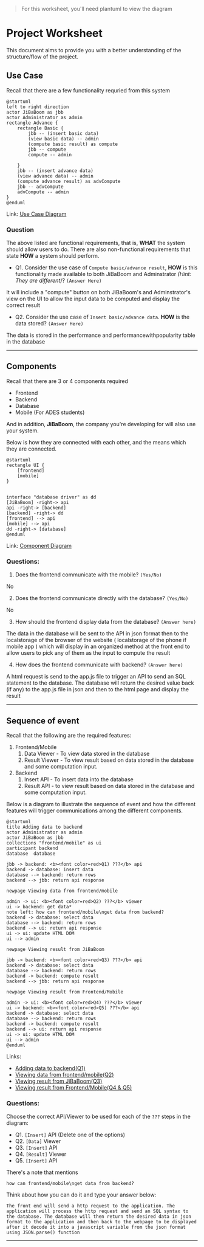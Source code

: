 > For this worksheet, you'll need plantuml to view the diagram

# Project Worksheet

This document aims to provide you with a better understanding of the structure/flow of the project.

## Use Case

Recall that there are a few functionality requried from this system

```plantuml
@startuml
left to right direction
actor JiBaBoom as jbb
actor Administrator as admin
rectangle Advance {
    rectangle Basic {
        jbb -- (insert basic data)
        (view basic data) -- admin
        (compute basic result) as compute
        jbb -- compute
        compute -- admin

    }
    jbb -- (insert advance data)
    (view advance data) -- admin
    (compute advance result) as advCompute
    jbb -- advCompute
    advCompute -- admin
}
@enduml
```
Link: [Use Case Diagram](https://www.plantuml.com/plantuml/svg/0/RP5D4e8m38NtFKMMik0EY3jl4Kh4ED0wRS25mzrjeVoEsULxBydhjF22JlgkLIqz1CI2u-OfKBCZBMoDGYtMmPrBBAtj03sygYhHQzsnOIyEOnSaZ435KJHDIy4meD44NmMXDbwYPvrehB0IyXmkR3mvWMgIQnJCLijbOFhibJWmtrijsdRlNYYv7Fc-bIpcIiBvtXaly-lcIHdLduYONhQ5d0CU-37Y6c_nx086TDk5ISTET6ktnQCgoDJX0ty0 "project_worksheet")

### Question

The above listed are functional requirements, that is, **WHAT** the system should allow users to do. There are also non-functional requirements that state **HOW** a system should perform.

-   Q1. Consider the use case of `Compute basic/advance result`, **HOW** is this functionality made available to both JiBaBoom and Adminstrator _(Hint: They are different)_? `(Answer Here)`

It will include a "compute" button on both JiBaBoom's and Adminstrator's view on the UI to allow the input data to be computed and display the correct result

-   Q2. Consider the use case of `Insert basic/advance data`. **HOW** is the data stored? `(Answer Here)`

The data is stored in the performance and performancewithpopularity table in the database

---

## Components

Recall that there are 3 or 4 components required

-   Frontend
-   Backend
-   Database
-   Mobile (For ADES students)

And in addition, **JiBaBoom**, the company you're developing for will also use your system.

Below is how they are connected with each other, and the means which they are connected.

```plantuml
@startuml
rectangle UI {
    [frontend]
    [mobile]
}


interface "database driver" as dd
[JiBaBoom] -right-> api
api -right-> [backend]
[backend] -right-> dd
[frontend] --> api
[mobile] --> api
dd -right-> [database]
@enduml
```
Link: [Component Diagram](https://www.plantuml.com/plantuml/svg/0/JK-x3i8m3Dpz5LRt_WAgki7EL6LmOhT4j0boGXV4lnCUJR5aoRxJdSzTogJvlioWuZA5QHOy7_41M6eODOOiWSrtNQBrinXu0e0lX8xa11kcJ9QI8AjVHHkaXCmmd7nFVOoBmLRzTCdj0UdceVGE39RSzNEXJZlvDgaHiFtfjnWLOFxpsy8Ow8ggFFO2 "project_worksheet-1")


### Questions:

1. Does the frontend communicate with the mobile? `(Yes/No)` 

No

2. Does the frontend communicate directly with the database? `(Yes/No)`

No

3. How should the frontend display data from the database? `(Answer here)`

The data in the database will be sent to the API in json format then to the localstorage of the browser of the website ( localstorage of the phone if mobile app ) which will display in an organized method at the front end to allow users to pick any of them as the input to compute the result

4. How does the frontend communicate with backend? `(Answer here)`

A html request is send to the app.js file to trigger an API to send an SQL statement to the database. The database will return the desired value back (if any) to the app.js file in json and then to the html page and display the result

---

## Sequence of event

Recall that the following are the required features:

1. Frontend/Mobile
    1. Data Viewer - To view data stored in the database
    2. Result Viewer - To view result based on data stored in the database and some computation input.
2. Backend
    1. Insert API - To insert data into the database
    2. Result API - to view result based on data stored in the database and some computation input.

Below is a diagram to illustrate the sequence of event and how the different features will trigger communications among the different components.

```plantuml
@startuml
title Adding data to backend
actor Administrator as admin
actor JiBaBoom as jbb
collections "frontend/mobile" as ui
participant backend
database  database

jbb -> backend: <b><font color=red>Q1) ???</b> api
backend -> database: insert data
database --> backend: return rows
backend --> jbb: return api response

newpage Viewing data from frontend/mobile

admin -> ui: <b><font color=red>Q2) ???</b> viewer
ui -> backend: get data*
note left: how can frontend/mobile\nget data from backend?
backend -> database: select data
database --> backend: return rows
backend --> ui: return api response
ui -> ui: update HTML DOM
ui --> admin

newpage Viewing result from JiBaBoom

jbb -> backend: <b><font color=red>Q3) ???</b> api
backend -> database: select data
database --> backend: return rows
backend -> backend: compute result
backend --> jbb: return api response

newpage Viewing result from Frontend/Mobile

admin -> ui: <b><font color=red>Q4) ???</b> viewer
ui -> backend: <b><font color=red>Q5) ???</b> api
backend -> database: select data
database --> backend: return rows
backend -> backend: compute result
backend --> ui: return api response
ui -> ui: update HTML DOM
ui --> admin
@enduml
```
Links:
- [Adding data to backend(Q1)](https://www.plantuml.com/plantuml/svg/0/nLHDIyD04BtlhnXwKoZYrwNKf1OH4Oi8uidB9fdMqMGtxCwQl-ziqxIr1Ypru6qpR_RDUxEFJ3nhnw4g5HEN2DT5GMO1XMODR27J-GUQGkcShHEm8aEUdOvVseEEXHLuJrCzjRQAzVSiKxajIyoPhF4mc3jhM8XEAfjHYOFO54ZLCfjoghNXzQWuEjCU0RgJKi87mwHh6S4uIyPpOGGPOjsLmo9vEZs2D4t79ra2kYQrwetNEfuHaF7eU5dOp1bkCplau0mus_WDXJI8WZKez7BqjJWJRGQRMYyGNWYRzUh4RmKxffLQhYig2jJluMpZuLFeqAb0tumli5L_h8nbX1BdF88tsq2kpUwyLzDrjt9M96d_QZp6rpfaDT5CtsPQwH4DjJ0Yt3tF7k3cSRP416hJysE1GX1ARZLteTel0kTxHE10drjuRgiwY9rMvu4fsJPvsxtRRD-SNFoMaxvBb_-zdJy6PI8yygFw0W00 "Adding data to backend")
- [Viewing data from frontend/mobile(Q2)](https://www.plantuml.com/plantuml/svg/1/nLHDIyD04BtlhnXwKoZYrwNKf1OH4Oi8uidB9fdMqMGtxCwQl-ziqxIr1Ypru6qpR_RDUxEFJ3nhnw4g5HEN2DT5GMO1XMODR27J-GUQGkcShHEm8aEUdOvVseEEXHLuJrCzjRQAzVSiKxajIyoPhF4mc3jhM8XEAfjHYOFO54ZLCfjoghNXzQWuEjCU0RgJKi87mwHh6S4uIyPpOGGPOjsLmo9vEZs2D4t79ra2kYQrwetNEfuHaF7eU5dOp1bkCplau0mus_WDXJI8WZKez7BqjJWJRGQRMYyGNWYRzUh4RmKxffLQhYig2jJluMpZuLFeqAb0tumli5L_h8nbX1BdF88tsq2kpUwyLzDrjt9M96d_QZp6rpfaDT5CtsPQwH4DjJ0Yt3tF7k3cSRP416hJysE1GX1ARZLteTel0kTxHE10drjuRgiwY9rMvu4fsJPvsxtRRD-SNFoMaxvBb_-zdJy6PI8yygFw0W00 "Adding data to backend")
- [Viewing result from JiBaBoom(Q3)](https://www.plantuml.com/plantuml/svg/2/nLHDIyD04BtlhnXwKoZYrwNKf1OH4Oi8uidB9fdMqMGtxCwQl-ziqxIr1Ypru6qpR_RDUxEFJ3nhnw4g5HEN2DT5GMO1XMODR27J-GUQGkcShHEm8aEUdOvVseEEXHLuJrCzjRQAzVSiKxajIyoPhF4mc3jhM8XEAfjHYOFO54ZLCfjoghNXzQWuEjCU0RgJKi87mwHh6S4uIyPpOGGPOjsLmo9vEZs2D4t79ra2kYQrwetNEfuHaF7eU5dOp1bkCplau0mus_WDXJI8WZKez7BqjJWJRGQRMYyGNWYRzUh4RmKxffLQhYig2jJluMpZuLFeqAb0tumli5L_h8nbX1BdF88tsq2kpUwyLzDrjt9M96d_QZp6rpfaDT5CtsPQwH4DjJ0Yt3tF7k3cSRP416hJysE1GX1ARZLteTel0kTxHE10drjuRgiwY9rMvu4fsJPvsxtRRD-SNFoMaxvBb_-zdJy6PI8yygFw0W00 "Adding data to backend")
- [Viewing result from Frontend/Mobile(Q4 & Q5)](https://www.plantuml.com/plantuml/svg/3/nLHDIyD04BtlhnXwKoZYrwNKf1OH4Oi8uidB9fdMqMGtxCwQl-ziqxIr1Ypru6qpR_RDUxEFJ3nhnw4g5HEN2DT5GMO1XMODR27J-GUQGkcShHEm8aEUdOvVseEEXHLuJrCzjRQAzVSiKxajIyoPhF4mc3jhM8XEAfjHYOFO54ZLCfjoghNXzQWuEjCU0RgJKi87mwHh6S4uIyPpOGGPOjsLmo9vEZs2D4t79ra2kYQrwetNEfuHaF7eU5dOp1bkCplau0mus_WDXJI8WZKez7BqjJWJRGQRMYyGNWYRzUh4RmKxffLQhYig2jJluMpZuLFeqAb0tumli5L_h8nbX1BdF88tsq2kpUwyLzDrjt9M96d_QZp6rpfaDT5CtsPQwH4DjJ0Yt3tF7k3cSRP416hJysE1GX1ARZLteTel0kTxHE10drjuRgiwY9rMvu4fsJPvsxtRRD-SNFoMaxvBb_-zdJy6PI8yygFw0W00 "Adding data to backend")

### Questions:

Choose the correct API/Viewer to be used for each of the `???` steps in the diagram:

-   Q1. `[Insert]` API (Delete one of the options)
-   Q2. `[Data]` Viewer
-   Q3. `[Insert]` API
-   Q4. `[Result]` Viewer
-   Q5. `[Insert]` API

There's a note that mentions

```
how can frontend/mobile\nget data from backend?
```

Think about how you can do it and type your answer below:

```
The front end will send a http request to the application. The application will process the http request and send an SQL syntax to the database. The database will then return the desired data in json format to the application and then back to the webpage to be displayed
after it decode it into a javascript variable from the json format using JSON.parse() function
```

---
